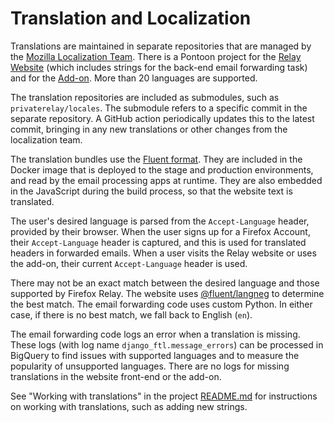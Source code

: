 # Translation and Localization
Translations are maintained in separate repositories that are managed by the
[Mozilla Localization Team](https://github.com/mozilla-l10n). There is a
Pontoon project for the
[Relay Website](https://pontoon.mozilla.org/projects/firefox-relay-website/)
(which includes strings for the back-end email forwarding task)
and for the
[Add-on](https://pontoon.mozilla.org/projects/firefox-relay-add-on/). More
than 20 languages are supported.

The translation repositories are included as submodules, such as
`privaterelay/locales`. The submodule refers to a specific commit in the
separate repository. A GitHub action periodically updates this to the latest
commit, bringing in any new translations or other changes from the localization
team.

The translation bundles use the [Fluent format](https://projectfluent.org/).
They are included in the Docker image that is deployed to the stage and
production environments, and read by the email processing apps at runtime. They
are also embedded in the JavaScript during the build process, so that the
website text is translated.

The user's desired language is parsed from the `Accept-Language` header,
provided by their browser. When the user signs up for a Firefox Account, their
`Accept-Language` header is captured, and this is used for translated headers in
forwarded emails. When a user visits the Relay website or uses the add-on,
their current `Accept-Language` header is used.

There may not be an exact match between the desired language and those
supported by Firefox Relay. The website uses
[@fluent/langneg](https://github.com/projectfluent/fluent.js/tree/master/fluent-langneg)
to determine the best match. The email forwarding code uses custom Python. In
either case, if there is no best match, we fall back to English (`en`).

The email forwarding code logs an error when a translation is missing. These
logs (with log name `django_ftl.message_errors`) can be processed in BigQuery
to find issues with supported languages and to measure the popularity of
unsupported languages. There are no logs for missing translations in the
website front-end or the add-on.

See "Working with translations" in the project
[README.md](../README.md#working-with-translations) for instructions on working
with translations, such as adding new strings.
